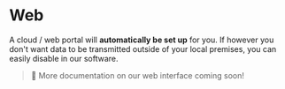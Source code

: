# Web

A cloud / web portal will **automatically be set up** for you. If however you don't want data to be transmitted outside of your local premises, you can easily disable in our software.

> :hammer: More documentation on our web interface coming soon!
